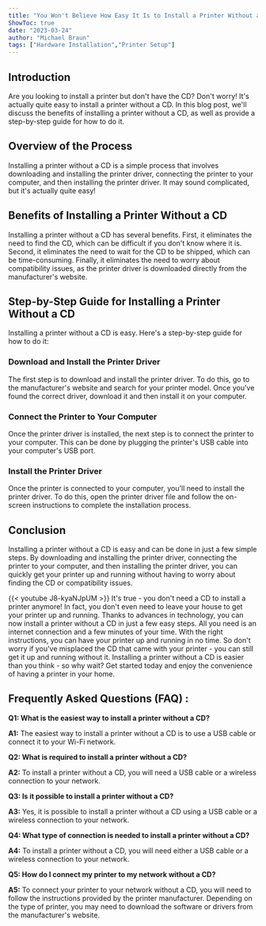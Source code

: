 ```yaml
---
title: "You Won't Believe How Easy It Is to Install a Printer Without a CD!"
ShowToc: true 
date: "2023-03-24"
author: "Michael Braun" 
tags: ["Hardware Installation","Printer Setup"]
---
```

## Introduction

Are you looking to install a printer but don't have the CD? Don't worry! It's actually quite easy to install a printer without a CD. In this blog post, we'll discuss the benefits of installing a printer without a CD, as well as provide a step-by-step guide for how to do it. 

## Overview of the Process

Installing a printer without a CD is a simple process that involves downloading and installing the printer driver, connecting the printer to your computer, and then installing the printer driver. It may sound complicated, but it's actually quite easy! 

## Benefits of Installing a Printer Without a CD

Installing a printer without a CD has several benefits. First, it eliminates the need to find the CD, which can be difficult if you don't know where it is. Second, it eliminates the need to wait for the CD to be shipped, which can be time-consuming. Finally, it eliminates the need to worry about compatibility issues, as the printer driver is downloaded directly from the manufacturer's website. 

## Step-by-Step Guide for Installing a Printer Without a CD

Installing a printer without a CD is easy. Here's a step-by-step guide for how to do it: 

### Download and Install the Printer Driver

The first step is to download and install the printer driver. To do this, go to the manufacturer's website and search for your printer model. Once you've found the correct driver, download it and then install it on your computer. 

### Connect the Printer to Your Computer

Once the printer driver is installed, the next step is to connect the printer to your computer. This can be done by plugging the printer's USB cable into your computer's USB port.

### Install the Printer Driver

Once the printer is connected to your computer, you'll need to install the printer driver. To do this, open the printer driver file and follow the on-screen instructions to complete the installation process. 

## Conclusion 

Installing a printer without a CD is easy and can be done in just a few simple steps. By downloading and installing the printer driver, connecting the printer to your computer, and then installing the printer driver, you can quickly get your printer up and running without having to worry about finding the CD or compatibility issues.

{{< youtube J8-kyaNJpUM >}} 
It's true - you don't need a CD to install a printer anymore! In fact, you don't even need to leave your house to get your printer up and running. Thanks to advances in technology, you can now install a printer without a CD in just a few easy steps. All you need is an internet connection and a few minutes of your time. With the right instructions, you can have your printer up and running in no time. So don't worry if you've misplaced the CD that came with your printer - you can still get it up and running without it. Installing a printer without a CD is easier than you think - so why wait? Get started today and enjoy the convenience of having a printer in your home.

## Frequently Asked Questions (FAQ) :
**Q1: What is the easiest way to install a printer without a CD?**

**A1:** The easiest way to install a printer without a CD is to use a USB cable or connect it to your Wi-Fi network.

**Q2: What is required to install a printer without a CD?**

**A2:** To install a printer without a CD, you will need a USB cable or a wireless connection to your network.

**Q3: Is it possible to install a printer without a CD?**

**A3:** Yes, it is possible to install a printer without a CD using a USB cable or a wireless connection to your network.

**Q4: What type of connection is needed to install a printer without a CD?**

**A4:** To install a printer without a CD, you will need either a USB cable or a wireless connection to your network.

**Q5: How do I connect my printer to my network without a CD?**

**A5:** To connect your printer to your network without a CD, you will need to follow the instructions provided by the printer manufacturer. Depending on the type of printer, you may need to download the software or drivers from the manufacturer's website.





